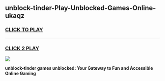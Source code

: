 
## unblock-tinder-Play-Unblocked-Games-Online-ukaqz
<h3>
<a href="https://premium76.site?title=unblock-tinder&ref=25A">CLICK TO PLAY</a></h3>
<hr>

<h3>
<a href="https://premium76.site?title=unblock-tinder&ref=25A">CLICK 2 PLAY</a>
  
</h3>

<a href="https://premium76.site?title=unblock-tinder&ref=25A"><img src="https://clearcache.store/games.png"></a>


**unblock-tinder games unblocked: Your Gateway to Fun and Accessible Online Gaming**
